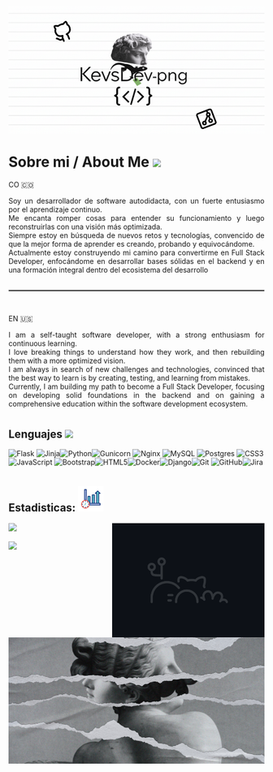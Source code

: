 
<img align="center" src="./Assets/Portada.png" />

# Sobre mi / About Me <img src = "https://images.emojiterra.com/google/noto-emoji/animated-emoji/1f4a1.gif" width = 32px>

CO 🇨🇴
<div align="justify">
Soy un desarrollador de software autodidacta, con un fuerte entusiasmo por el aprendizaje continuo.<br>
Me encanta romper cosas para entender su funcionamiento y luego reconstruirlas con una visión más optimizada.<br>
Siempre estoy en búsqueda de nuevos retos y tecnologías, convencido de que la mejor forma de aprender es creando, probando y equivocándome.<br>
Actualmente estoy construyendo mi camino para convertirme en Full Stack Developer, enfocándome en desarrollar bases sólidas en el backend y en una formación integral dentro del ecosistema del desarrollo
</div>

<br>

<hr style="border: 1px solid gray;">

<br>

EN 🇺🇸
<div align="justify">
I am a self-taught software developer, with a strong enthusiasm for continuous learning.<br>
I love breaking things to understand how they work, and then rebuilding them with a more optimized vision.<br>
I am always in search of new challenges and technologies, convinced that the best way to learn is by creating, testing, and learning from mistakes.<br>
Currently, I am building my path to become a Full Stack Developer, focusing on developing solid foundations in the backend and on gaining a comprehensive education within the software development ecosystem.
</div>

# <h2>Lenguajes <img src = "https://media2.giphy.com/media/QssGEmpkyEOhBCb7e1/giphy.gif?cid=ecf05e47a0n3gi1bfqntqmob8g9aid1oyj2wr3ds3mg700bl&rid=giphy.gif" width = 32px> </h2>

![Flask](https://img.shields.io/badge/flask-%23000.svg?style=for-the-badge&logo=flask&logoColor=white) ![Jinja](https://img.shields.io/badge/jinja-white.svg?style=for-the-badge&logo=jinja&logoColor=black)![Python](https://img.shields.io/badge/python-3670A0?style=for-the-badge&logo=python&logoColor=ffdd54)![Gunicorn](https://img.shields.io/badge/gunicorn-%298729.svg?style=for-the-badge&logo=gunicorn&logoColor=white) ![Nginx](https://img.shields.io/badge/nginx-%23009639.svg?style=for-the-badge&logo=nginx&logoColor=white) ![MySQL](https://img.shields.io/badge/mysql-4479A1.svg?style=for-the-badge&logo=mysql&logoColor=white) ![Postgres](https://img.shields.io/badge/postgres-%23316192.svg?style=for-the-badge&logo=postgresql&logoColor=white) ![CSS3](https://img.shields.io/badge/css3-%231572B6.svg?style=for-the-badge&logo=css3&logoColor=white) ![JavaScript](https://img.shields.io/badge/javascript-%23323330.svg?style=for-the-badge&logo=javascript&logoColor=%23F7DF1E)
  ![Bootstrap](https://img.shields.io/badge/bootstrap-%238511FA.svg?style=for-the-badge&logo=bootstrap&logoColor=white)![HTML5](https://img.shields.io/badge/html5-%23E34F26.svg?style=for-the-badge&logo=html5&logoColor=white)![Docker](https://img.shields.io/badge/docker-%230db7ed.svg?style=for-the-badge&logo=docker&logoColor=white)![Django](https://img.shields.io/badge/django-%23092E20.svg?style=for-the-badge&logo=django&logoColor=white)![Git](https://img.shields.io/badge/git-%23F05033.svg?style=for-the-badge&logo=git&logoColor=white) ![GitHub](https://img.shields.io/badge/github-%23121011.svg?style=for-the-badge&logo=github&logoColor=white)![Jira](https://img.shields.io/badge/jira-%230A0FFF.svg?style=for-the-badge&logo=jira&logoColor=white) 

# <h2>Estadisticas: <img src="./Assets/estadisticados.gif" alt="Estadisticas" width="50px"/>
</h2>

<img align="right" alt="Coding" width="300"  src="./Assets/gitbranch.gif"/>

![](https://nirzak-streak-stats.vercel.app/?user=KevsDev-png&theme=algolia&hide_border=true)<br/>   
![](https://github-readme-stats.vercel.app/api/top-langs/?username=KevsDev-png&theme=algolia&hide_border=true&include_all_commits=true&count_private=false&layout=compact)<br/>

<br>

<img align="center" src="./Assets/Final.png" />


